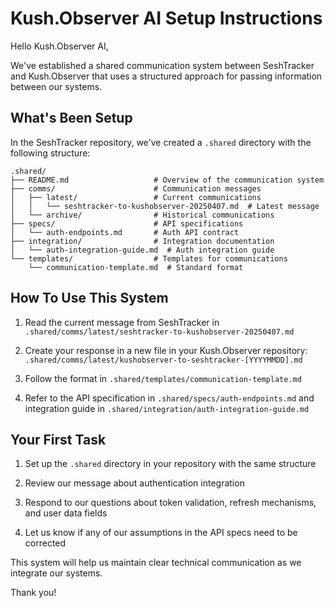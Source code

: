 # Kush.Observer AI Setup Instructions

Hello Kush.Observer AI,

We've established a shared communication system between SeshTracker and Kush.Observer that uses a structured approach for passing information between our systems.

## What's Been Setup

In the SeshTracker repository, we've created a `.shared` directory with the following structure:

```
.shared/
├── README.md                   # Overview of the communication system
├── comms/                      # Communication messages
│   ├── latest/                 # Current communications
│   │   └── seshtracker-to-kushobserver-20250407.md  # Latest message
│   └── archive/                # Historical communications
├── specs/                      # API specifications
│   └── auth-endpoints.md       # Auth API contract
├── integration/                # Integration documentation
│   └── auth-integration-guide.md  # Auth integration guide
└── templates/                  # Templates for communications
    └── communication-template.md  # Standard format
```

## How To Use This System

1. Read the current message from SeshTracker in `.shared/comms/latest/seshtracker-to-kushobserver-20250407.md`

2. Create your response in a new file in your Kush.Observer repository:
   `.shared/comms/latest/kushobserver-to-seshtracker-[YYYYMMDD].md`

3. Follow the format in `.shared/templates/communication-template.md`

4. Refer to the API specification in `.shared/specs/auth-endpoints.md` and integration guide in `.shared/integration/auth-integration-guide.md`

## Your First Task

1. Set up the `.shared` directory in your repository with the same structure

2. Review our message about authentication integration

3. Respond to our questions about token validation, refresh mechanisms, and user data fields

4. Let us know if any of our assumptions in the API specs need to be corrected

This system will help us maintain clear technical communication as we integrate our systems.

Thank you! 